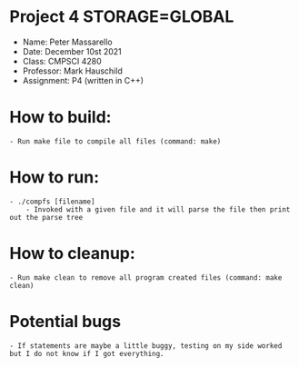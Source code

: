 # Project 4 STORAGE=GLOBAL

 - Name:        Peter Massarello
 - Date:        December 10st 2021
 - Class:       CMPSCI 4280
 - Professor:   Mark Hauschild
 - Assignment:  P4 (written in C++)

# How to build:
    - Run make file to compile all files (command: make)

# How to run:

    - ./compfs [filename] 
        - Invoked with a given file and it will parse the file then print out the parse tree

# How to cleanup:
    - Run make clean to remove all program created files (command: make clean)

# Potential bugs
    - If statements are maybe a little buggy, testing on my side worked but I do not know if I got everything.